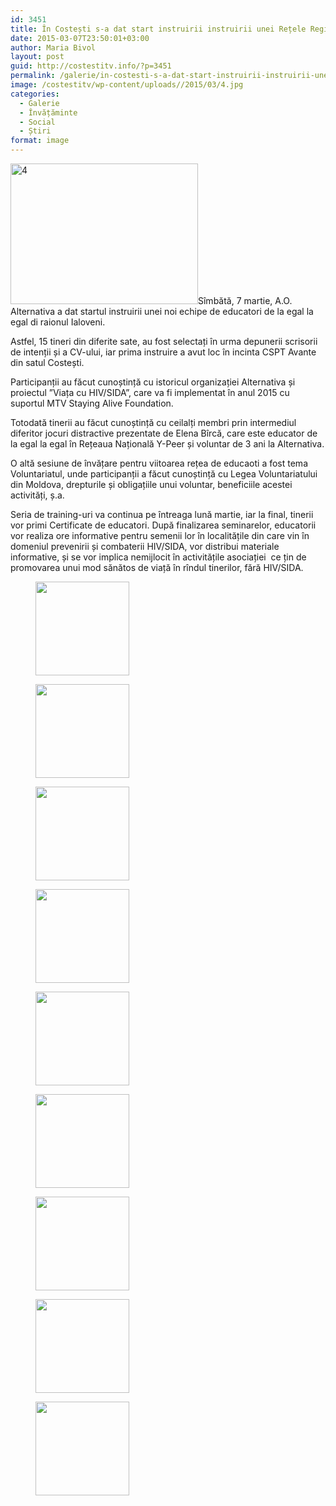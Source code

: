 ```yaml
---
id: 3451
title: În Costești s-a dat start instruirii instruirii unei Rețele Regionale de Educatori de la egal la egal
date: 2015-03-07T23:50:01+03:00
author: Maria Bivol
layout: post
guid: http://costestitv.info/?p=3451
permalink: /galerie/in-costesti-s-a-dat-start-instruirii-instruirii-unei-retele-regionale-de-educatori-de-la-egal-la-egal/
image: /costestitv/wp-content/uploads//2015/03/4.jpg
categories:
  - Galerie
  - Învățăminte
  - Social
  - Știri
format: image
---
```

[<img class="alignleft size-medium wp-image-3452" src="/costestitv/wp-content/uploads//2015/03/4.jpg" alt="4" width="300" height="225" srcset="/costestitv/wp-content/uploads//2015/03/4.jpg 300w, /costestitv/wp-content/uploads//2015/03/4.jpg 1024w, /costestitv/wp-content/uploads//2015/03/4.jpg 45w" sizes="(max-width: 300px) 100vw, 300px" />](/costestitv/wp-content/uploads//2015/03/4.jpg)Sîmbătă, 7 martie, A.O. Alternativa a dat startul instruirii unei noi echipe de educatori de la egal la egal di raionul Ialoveni.

Astfel, 15 tineri din diferite sate, au fost selectați în urma depunerii scrisorii de intenții și a CV-ului, iar prima instruire a avut loc în incinta CSPT Avante din satul Costești.

Participanții au făcut cunoștință cu istoricul organizației Alternativa și proiectul ”Viața cu HIV/SIDA”, care va fi implementat în anul 2015 cu suportul MTV Staying Alive Foundation.

Totodată tinerii au făcut cunoștință cu ceilalți membri prin intermediul diferitor jocuri distractive prezentate de Elena Bîrcă, care este educator de la egal la egal în Rețeaua Națională Y-Peer și voluntar de 3 ani la Alternativa.

O altă sesiune de învățare pentru viitoarea rețea de educaoti a fost tema Voluntariatul, unde participanții a făcut cunoștință cu Legea Voluntariatului din Moldova, drepturile și obligațiile unui voluntar, beneficiile acestei activități, ș.a.

Seria de training-uri va continua pe întreaga lună martie, iar la final, tinerii vor primi Certificate de educatori. După finalizarea seminarelor, educatorii vor realiza ore informative pentru semenii lor în localitățile din care vin în domeniul prevenirii și combaterii HIV/SIDA, vor distribui materiale informative, și se vor implica nemijlocit în activitățile asociației  ce țin de promovarea unui mod sănătos de viață în rîndul tinerilor, fără HIV/SIDA.

<div id='gallery-25' class='gallery galleryid-3451 gallery-columns-3 gallery-size-thumbnail'>
  <figure class='gallery-item'> 
  
  <div class='gallery-icon landscape'>
    <a href='/costestitv/galerie/in-costesti-s-a-dat-start-instruirii-instruirii-unei-retele-regionale-de-educatori-de-la-egal-la-egal/attachment/3-3/'><img width="150" height="150" src="/costestitv/wp-content/uploads//2015/03/3.jpg" class="attachment-thumbnail size-thumbnail" alt="" /></a>
  </div></figure><figure class='gallery-item'> 
  
  <div class='gallery-icon landscape'>
    <a href='/costestitv/galerie/in-costesti-s-a-dat-start-instruirii-instruirii-unei-retele-regionale-de-educatori-de-la-egal-la-egal/attachment/8-3/'><img width="150" height="150" src="/costestitv/wp-content/uploads//2015/03/8.jpg" class="attachment-thumbnail size-thumbnail" alt="" /></a>
  </div></figure><figure class='gallery-item'> 
  
  <div class='gallery-icon landscape'>
    <a href='/costestitv/galerie/in-costesti-s-a-dat-start-instruirii-instruirii-unei-retele-regionale-de-educatori-de-la-egal-la-egal/attachment/16/'><img width="150" height="150" src="/costestitv/wp-content/uploads//2015/03/16.jpg" class="attachment-thumbnail size-thumbnail" alt="" /></a>
  </div></figure><figure class='gallery-item'> 
  
  <div class='gallery-icon landscape'>
    <a href='/costestitv/galerie/in-costesti-s-a-dat-start-instruirii-instruirii-unei-retele-regionale-de-educatori-de-la-egal-la-egal/attachment/19/'><img width="150" height="150" src="/costestitv/wp-content/uploads//2015/03/19.jpg" class="attachment-thumbnail size-thumbnail" alt="" /></a>
  </div></figure><figure class='gallery-item'> 
  
  <div class='gallery-icon landscape'>
    <a href='/costestitv/galerie/in-costesti-s-a-dat-start-instruirii-instruirii-unei-retele-regionale-de-educatori-de-la-egal-la-egal/attachment/22-2/'><img width="150" height="150" src="/costestitv/wp-content/uploads//2015/03/22.jpg" class="attachment-thumbnail size-thumbnail" alt="" /></a>
  </div></figure><figure class='gallery-item'> 
  
  <div class='gallery-icon landscape'>
    <a href='/costestitv/galerie/in-costesti-s-a-dat-start-instruirii-instruirii-unei-retele-regionale-de-educatori-de-la-egal-la-egal/attachment/31/'><img width="150" height="150" src="/costestitv/wp-content/uploads//2015/03/31.jpg" class="attachment-thumbnail size-thumbnail" alt="" /></a>
  </div></figure><figure class='gallery-item'> 
  
  <div class='gallery-icon landscape'>
    <a href='/costestitv/galerie/in-costesti-s-a-dat-start-instruirii-instruirii-unei-retele-regionale-de-educatori-de-la-egal-la-egal/attachment/33/'><img width="150" height="150" src="/costestitv/wp-content/uploads//2015/03/33.jpg" class="attachment-thumbnail size-thumbnail" alt="" /></a>
  </div></figure><figure class='gallery-item'> 
  
  <div class='gallery-icon landscape'>
    <a href='/costestitv/galerie/in-costesti-s-a-dat-start-instruirii-instruirii-unei-retele-regionale-de-educatori-de-la-egal-la-egal/attachment/37/'><img width="150" height="150" src="/costestitv/wp-content/uploads//2015/03/37.jpg" class="attachment-thumbnail size-thumbnail" alt="" /></a>
  </div></figure><figure class='gallery-item'> 
  
  <div class='gallery-icon landscape'>
    <a href='/costestitv/galerie/in-costesti-s-a-dat-start-instruirii-instruirii-unei-retele-regionale-de-educatori-de-la-egal-la-egal/attachment/inregistrarea/'><img width="150" height="150" src="/costestitv/wp-content/uploads//2015/03/inregistrarea.jpg" class="attachment-thumbnail size-thumbnail" alt="" /></a>
  </div></figure>
</div>